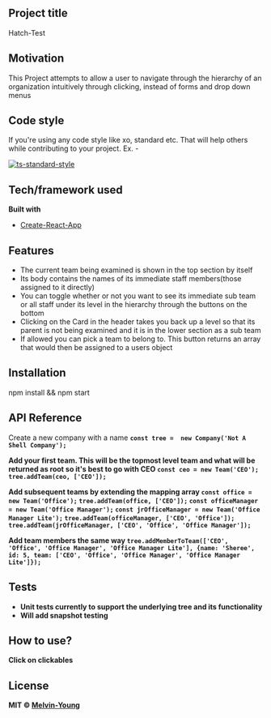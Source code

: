## Project title
Hatch-Test

## Motivation
This Project attempts to allow a user to navigate through the hierarchy of an organization intuitively through clicking, instead of forms and drop down menus

## Code style
If you're using any code style like xo, standard etc. That will help others while contributing to your project. Ex. -

[![ts-standard-style](https://img.shields.io/badge/code%20style-standard-brightgreen.svg?style=flat)](https://github.com/feross/standard)
 
## Tech/framework used
<b>Built with</b>
- [Create-React-App](https://github.com/facebook/create-react-app)

## Features
* The current team being examined is shown in the top section by itself
* Its body contains the names of its immediate staff members(those assigned to it directly)
* You can toggle whether or not you want to see its immediate sub team or all staff under its level in the hierarchy through the buttons on the bottom
* Clicking on the Card in the header takes you back up a level so that its parent is not being examined and it is in the lower section as a sub team
* If allowed you can pick a team to belong to. This button returns an array that would then be assigned to a users object 

## Installation
npm install && npm start

## API Reference
Create a new company with a name <b>
  `const tree =  new Company('Not A Shell Company');`

Add your first team. This will be the topmost level team and what will be returned as root so it's best to go with CEO
  `const ceo = new Team('CEO');` <b>
  `tree.addTeam(ceo, ['CEO']);` <b>

Add subsequent teams by extending the mapping array
  `const office = new Team('Office');` <b>
  `tree.addTeam(office, ['CEO']);` <b>
  `const officeManager = new Team('Office Manager');` <b>
  `const jrOfficeManager = new Team('Office Manager Lite');` <b>
  `tree.addTeam(officeManager, ['CEO', 'Office']);` <b>
  `tree.addTeam(jrOfficeManager, ['CEO', 'Office', 'Office Manager']);` <b>

Add team members the same way
  `tree.addMemberToTeam(['CEO', 'Office', 'Office Manager', 'Office Manager Lite'], {name: 'Sheree', id: 5, team: ['CEO', 'Office', 'Office Manager', 'Office Manager Lite']});`


## Tests
- Unit tests currently to support the underlying tree and its functionality
- Will add snapshot testing

## How to use?
Click on clickables

## License
MIT © [Melvin-Young]()